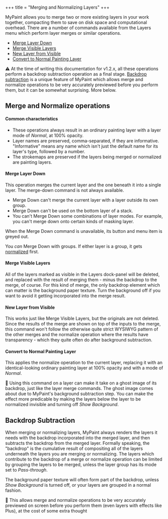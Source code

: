 +++
title = "Merging and Normalizing Layers"
+++

MyPaint allows you to merge two or more existing layers in your work together, compacting them to save on disk space and computational overhead. There are a number of commands available from the Layers menu which perform layer merges or similar operations.

* [Merge Layer Down](#merge-layer-down)
* [Merge Visible Layers](#merge-visible-layers)
* [New Layer from Visible](#new-layer-from-visible)
* [Convert to Normal Painting Layer](#convert-to-normal-painting-layer)

:warning: At the time of writing this documentation for v1.2.x, all these operations perform a backdrop subtraction operation as a final stage. [Backdrop subtraction](#backdrop-subtraction) is a unique feature of MyPaint which allows merge and normalize operations to be very accurately previewed before you perform them, but it can be somewhat surprising. More below.

## Merge and Normalize operations

#### Common characteristics

* These operations always result in an ordinary painting layer with a layer mode of _Normal_, at 100% opacity.
* Layer names are preserved, comma-separated, if they are informative. "Informative" means any name which isn't just the default name for its layer's type, followed by a number.
* The strokemaps are preserved if the layers being merged or normalized are painting layers.

#### Merge Layer Down

This operation merges the current layer and the one beneath it into a single layer.
The merge-down command is not always available.

* Merge Down can't merge the current layer with a layer outside its own group.
* Merge Down can't be used on the bottom layer of a stack.
* You can't Merge Down some combinations of layer modes.
For example, you can't merge down onto certain kinds of masking layer.

When the Merge Down command is unavailable,
its button and menu item is greyed out.

You _can_ Merge Down with groups.
If either layer is a group, it gets [normalized](#convert-to-normal-painting-layer) first.

#### Merge Visible Layers

All of the layers marked as visible in the Layers dock-panel will be deleted, and replaced with the result of merging them - minus the backdrop to the merge, of course. For this kind of merge, the only backdrop element which can matter is the background paper texture. Turn the background off if you want to avoid it getting incorporated into the merge result.

#### New Layer from Visible

This works just like Merge Visible Layers, but the originals are not deleted. Since the results of the merge are shown on top of the inputs to the merge, this command won't follow the otherwise quite strict WYSIWYG pattern of the other merges and the normalize operation where the results have transparency - which they quite often do after background subtraction.

#### Convert to Normal Painting Layer

This applies the normalize operation to the current layer, replacing it with an identical-looking ordinary painting layer at 100% opacity and with a mode of _Normal_.

:ghost: Using this command on a layer can make it take on a ghost image of its backdrop, just like the layer merge commands. The ghost image comes about due to MyPaint's background subtraction step. You can make the effect more predicable by making the layers below the layer to be normalized invisible and turning off _Show Background_.

## Backdrop Subtraction

When merging or normalizing layers, MyPaint always renders the layers it needs with the backdrop incorporated into the merged layer, and then subtracts the backdrop from the merged layer. Formally speaking, the "backdrop" is the cumulative result of compositing all of the layers underneath the layers you are merging or normalizing. The layers which contribute to the backdrop of a merge or normalize operation can be limited by grouping the layers to be merged, unless the layer group has its mode set to _Pass-through_.

The background paper texture will often form part of the backdrop, unless _Show Background_ is turned off, or your layers are grouped in a normal fashion.

:gift: This allows merge and normalize operations to be very accurately previewed on screen before you perform them (even layers with effects like Plus), at the cost of some extra thought


